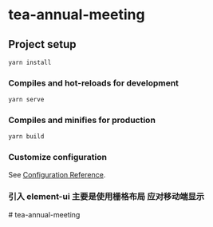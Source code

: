 # tea-annual-meeting

## Project setup

```bash
yarn install
```

### Compiles and hot-reloads for development

```bash
yarn serve
```

### Compiles and minifies for production

```bash
yarn build
```

### Customize configuration

See [Configuration Reference](https://cli.vuejs.org/config/).

### 引入 element-ui 主要是使用栅格布局 应对移动端显示
#   t e a - a n n u a l - m e e t i n g  
 